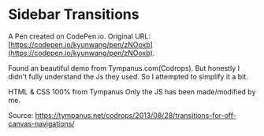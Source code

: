 # Sidebar Transitions

A Pen created on CodePen.io. Original URL: [https://codepen.io/kyunwang/pen/zNOoxb](https://codepen.io/kyunwang/pen/zNOoxb).

Found an beautiful demo from Tympanus.com(Codrops). But  honestly I didn't fully understand the Js they used. So I attempted to simplify it a bit.

HTML & CSS 100% from Tympanus
Only the JS has been made/modified by me.

Source: https://tympanus.net/codrops/2013/08/28/transitions-for-off-canvas-navigations/
